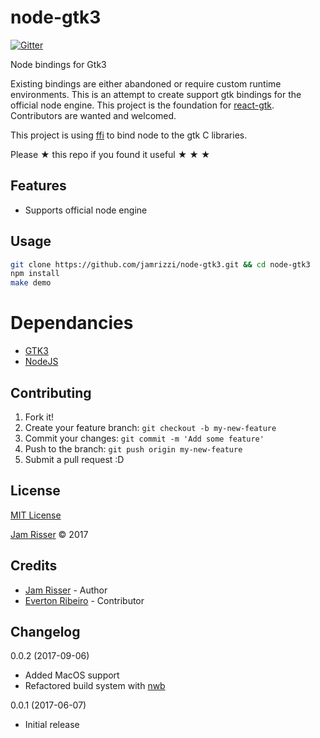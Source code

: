 # node-gtk3

[![Gitter](https://img.shields.io/gitter/room/react-gtk/lobby.svg?style=flat-square)](https://gitter.im/react-gtk)

Node bindings for Gtk3

Existing bindings are either abandoned or require custom runtime environments. This is an attempt to create support gtk bindings for the official node engine. This project is the foundation for [react-gtk](https://github.com/jamrizzi/react-gtk). Contributors are wanted and welcomed.

This project is using [ffi](https://github.com/node-ffi/node-ffi) to bind node to the gtk C libraries.

Please &#9733; this repo if you found it useful &#9733; &#9733; &#9733;


## Features

* Supports official node engine


## Usage

```sh
git clone https://github.com/jamrizzi/node-gtk3.git && cd node-gtk3
npm install
make demo
```


# Dependancies

* [GTK3](https://developer.gnome.org/gtk3/)
* [NodeJS](https://nodejs.org)


## Contributing

1. Fork it!
2. Create your feature branch: `git checkout -b my-new-feature`
3. Commit your changes: `git commit -m 'Add some feature'`
4. Push to the branch: `git push origin my-new-feature`
5. Submit a pull request :D


## License

[MIT License](https://github.com/jamrizzi/node-gtk3/blob/master/LICENSE)

[Jam Risser](https://jamrizzi.com) &copy; 2017


## Credits

* [Jam Risser](https://jamrizzi.com) - Author
* [Everton Ribeiro](https://github.com/nuxlli) - Contributor


## Changelog

0.0.2 (2017-09-06)
* Added MacOS support
* Refactored build system with [nwb](https://github.com/insin/nwb)

0.0.1 (2017-06-07)
* Initial release
